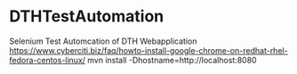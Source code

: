 # DTHTestAutomation
Selenium Test Automcation of DTH Webapplication
https://www.cyberciti.biz/faq/howto-install-google-chrome-on-redhat-rhel-fedora-centos-linux/
mvn install -Dhostname=http://localhost:8080
